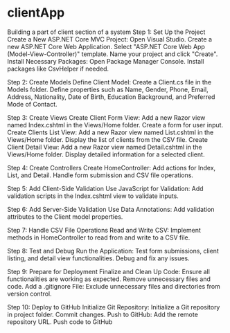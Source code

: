 # clientApp
Building a part of client section of a system
Step 1: Set Up the Project
Create a New ASP.NET Core MVC Project:
Open Visual Studio.
Create a new ASP.NET Core Web Application.
Select "ASP.NET Core Web App (Model-View-Controller)" template.
Name your project and click "Create".
Install Necessary Packages:
Open Package Manager Console.
Install packages like CsvHelper if needed.

Step 2: Create Models
Define Client Model:
Create a Client.cs file in the Models folder.
Define properties such as Name, Gender, Phone, Email, Address, Nationality, Date of Birth, Education Background, and Preferred Mode of Contact.

Step 3: Create Views
Create Client Form View:
Add a new Razor view named Index.cshtml in the Views/Home folder.
Create a form for user input.
Create Clients List View:
Add a new Razor view named List.cshtml in the Views/Home folder.
Display the list of clients from the CSV file.
Create Client Detail View:
Add a new Razor view named Detail.cshtml in the Views/Home folder.
Display detailed information for a selected client.

Step 4: Create Controllers
Create HomeController:
Add actions for Index, List, and Detail.
Handle form submission and CSV file operations.

Step 5: Add Client-Side Validation
Use JavaScript for Validation:
Add validation scripts in the Index.cshtml view to validate inputs.

Step 6: Add Server-Side Validation
Use Data Annotations:
Add validation attributes to the Client model properties.

Step 7: Handle CSV File Operations
Read and Write CSV:
Implement methods in HomeController to read from and write to a CSV file.

Step 8: Test and Debug
Run the Application:
Test form submissions, client listing, and detail view functionalities.
Debug and fix any issues.

Step 9: Prepare for Deployment
Finalize and Clean Up Code:
Ensure all functionalities are working as expected.
Remove unnecessary files and code.
Add a .gitignore File:
Exclude unnecessary files and directories from version control.


Step 10: Deploy to GitHub
Initialize Git Repository:
Initialize a Git repository in project folder.
Commit changes.
Push to GitHub:
Add the remote repository URL.
Push code to GitHub
